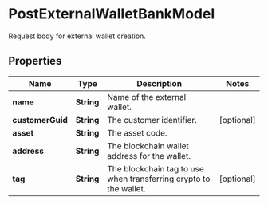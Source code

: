 

# PostExternalWalletBankModel

Request body for external wallet creation.

## Properties

| Name | Type | Description | Notes |
|------------ | ------------- | ------------- | -------------|
|**name** | **String** | Name of the external wallet. |  |
|**customerGuid** | **String** | The customer identifier. |  [optional] |
|**asset** | **String** | The asset code. |  |
|**address** | **String** | The blockchain wallet address for the wallet. |  |
|**tag** | **String** | The blockchain tag to use when transferring crypto to the wallet. |  [optional] |



